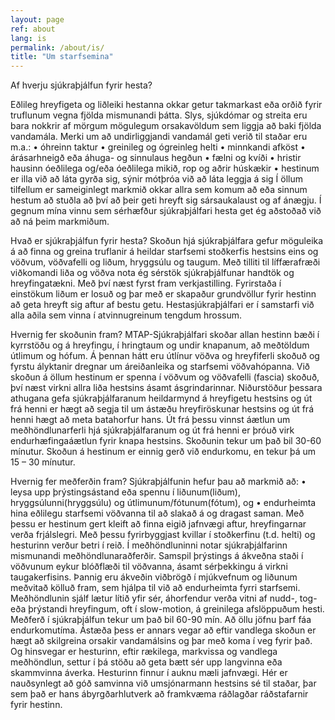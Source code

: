```yaml
---
layout: page
ref: about
lang: is
permalink: /about/is/
title: "Um starfsemina"
---
```


Af hverju sjúkraþjálfun fyrir hesta?

Eðlileg hreyfigeta og liðleiki hestanna okkar getur takmarkast eða orðið fyrir truflunum vegna fjölda mismunandi þátta.
Slys, sjúkdómar og streita eru bara nokkrir af mörgum mögulegum orsakavöldum sem liggja að baki fjölda vandamála. Merki um að undirliggjandi vandamál geti verið til staðar eru m.a.:
•	óhreinn taktur
•	greinileg og ógreinleg helti
•	minnkandi afköst
•	árásarhneigð eða áhuga- og sinnulaus hegðun
•	fælni og kvíði
•	hristir hausinn óeðlilega og/eða óeðlilega mikið, rop og aðrir húskækir
•	hestinum er illa við að láta gyrða sig, sýnir mótþróa við að láta leggja á sig
Í öllum tilfellum er sameiginlegt markmið okkar allra sem komum að eða sinnum hestum að stuðla að því að þeir geti hreyft sig sársaukalaust og af ánægju.
Í gegnum mína vinnu sem sérhæfður sjúkraþjálfari hesta get ég aðstoðað við að ná þeim markmiðum.


Hvað er sjúkraþjálfun fyrir hesta?
Skoðun hjá sjúkraþjálfara gefur möguleika á að finna og greina truflanir á heildar starfsemi stoðkerfis hestsins eins og vöðvum, vöðvafelli og liðum, hryggsúlu og taugum.
Með tilliti til líffærafræði viðkomandi liða og vöðva nota ég sérstök sjúkraþjálfunar handtök og hreyfingatækni. Með því næst fyrst fram verkjastilling. Fyrirstaða í einstökum liðum er losuð og þar með er skapaður grundvöllur fyrir hestinn að geta hreyft sig aftur af bestu getu.
Hestasjúkraþjálfari er í samstarfi við alla aðila sem vinna í atvinnugreinum tengdum hrossum.


Hvernig fer skoðunin fram?
MTAP-Sjúkraþjálfari skoðar allan hestinn bæði í kyrrstöðu og á hreyfingu, í hringtaum og undir knapanum, að meðtöldum útlimum og hófum. Á þennan hátt eru útlínur vöðva og hreyfiferli skoðuð og fyrstu ályktanir dregnar um áreiðanleika og starfsemi vöðvahópanna. Við skoðun á öllum hestinum er spenna í vöðvum og vöðvafelli (fascia) skoðuð, því næst virkni allra liða hestsins ásamt ásgrindarinnar.
Niðurstöður þessara athugana gefa sjúkraþjálfaranum heildarmynd á hreyfigetu hestsins og út frá henni er hægt að segja til um ástæðu hreyfiröskunar hestsins og út frá henni hægt að meta batahorfur hans. Út frá þessu vinnst áætlun um meðhöndlunarferli hjá sjúkraþjálfaranum og út frá henni er þróuð virk endurhæfingaáætlun fyrir knapa hestsins.
Skoðunin tekur um það bil 30-60 mínutur. Skoðun á hestinum er einnig gerð við endurkomu, en tekur þá um 15 – 30 mínutur.


Hvernig fer meðferðin fram?
Sjúkraþjálfunin hefur þau að markmið að:
•	leysa upp þrýstingsástand eða spennu í liðunum(liðum), hryggsúlunni(hryggsúlu) og útlimunum/fótunum(fótum), og
•	endurheimta hina eðlilegu starfsemi vöðvanna til að slakað á og dragast saman. Með þessu er hestinum gert kleift að finna eigið jafnvægi aftur, hreyfingarnar verða frjálslegri. Með þessu fyrirbyggjast kvillar í stoðkerfinu (t.d. helti) og hesturinn verður betri í reið. Í meðhöndluninni notar sjúkraþjálfarinn mismunandi meðhöndlunaraðferðir. Samspil þrýstings á ákveðna staði í vöðvunum eykur blóðflæði til vöðvanna, ásamt sérþekkingu á virkni taugakerfisins. Þannig eru ákveðin viðbrögð í mjúkvefnum og liðunum meðvitað kölluð fram, sem hjálpa til við að endurheimta fyrri starfsemi.
Meðhöndlunin sjálf lætur lítið yfir sér, áhorfendur verða vitni af nudd-, tog- eða þrýstandi hreyfingum, oft í slow-motion, á greinilega afslöppuðum hesti.
Meðferð í sjúkraþjálfun tekur um það bil 60-90 mín. Að öllu jöfnu þarf fáa endurkomutíma. Ástæða þess er annars vegar að eftir vandlega skoðun er hægt að skilgreina orsakir vandamálsins og þar með koma í veg fyrir það. Og hinsvegar er hesturinn, eftir rækilega, markvissa og vandlega meðhöndlun, settur í þá stöðu að geta bætt sér upp langvinna eða skammvinna áverka. Hesturinn finnur í auknu mæli jafnvægi. Hér er nauðsynlegt að góð samvinna við umsjónarmann hestsins sé til staðar, þar sem það er hans ábyrgðarhlutverk að framkvæma ráðlagðar ráðstafarnir fyrir hestinn.
